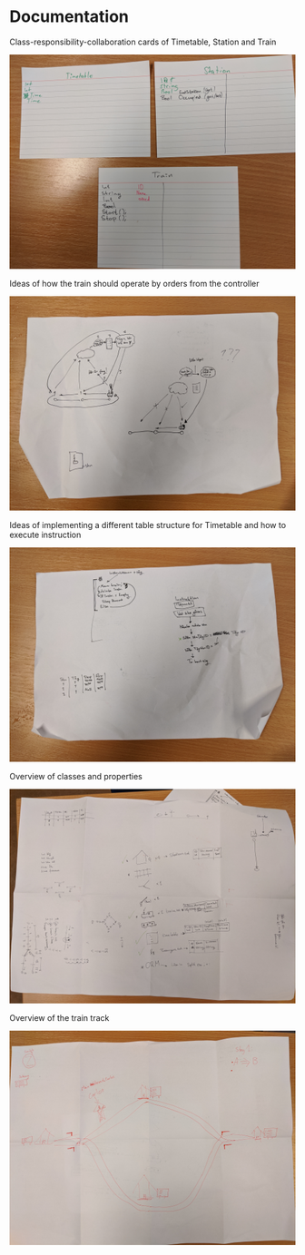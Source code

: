 # Documentation
Class-responsibility-collaboration cards of Timetable, Station and Train

![Mindmap of train track](CRC_cards.jpg)



Ideas of how the train should operate by orders from the controller

![Mindmap of train track](Ideas_for_train_control_responsibility.jpg)



Ideas of implementing a different table structure for Timetable and how to execute instruction

![Mindmap of train track](Ideas_for_train_instruction_flow.jpg)



Overview of classes and properties

![Mindmap of train track](Overview_of_classes.jpg)



Overview of the train track 

![Mindmap of train track](Overview_of_train_track.jpg)
